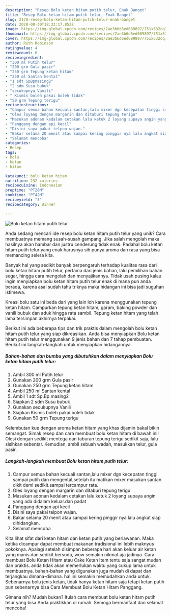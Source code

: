```yaml
---
description: "Resep Bolu ketan hitam putih telur, Enak Banget"
title: "Resep Bolu ketan hitam putih telur, Enak Banget"
slug: 2170-resep-bolu-ketan-hitam-putih-telur-enak-banget
date: 2020-08-30T18:33:17.852Z
image: https://img-global.cpcdn.com/recipes/2ae3b6d6ed689897/751x532cq70/bolu-ketan-hitam-putih-telur-foto-resep-utama.jpg
thumbnail: https://img-global.cpcdn.com/recipes/2ae3b6d6ed689897/751x532cq70/bolu-ketan-hitam-putih-telur-foto-resep-utama.jpg
cover: https://img-global.cpcdn.com/recipes/2ae3b6d6ed689897/751x532cq70/bolu-ketan-hitam-putih-telur-foto-resep-utama.jpg
author: Ruth Robinson
ratingvalue: 4
reviewcount: 6
recipeingredient:
- "300 ml Putih telur"
- "200 grm Gula pasir"
- "250 grm Tepung ketan hitam"
- "250 ml Santan kental"
- "1 sdt SpBpmasing2"
- "2 sdm Susu bubuk"
- "secukupnya Vanili"
- " Kismis boleh pakai boleh tidak"
- "50 grm Tepung terigu"
recipeinstructions:
- "Campur semua bahan kecuali santan,lalu mixer dgn kecepatan tinggi sampai putih dan mengental,setelah itu matikan mixer masukan santan dikit demi sedikit.sampai tercampur rata."
- "Oles loyang dengan margarin dan ditaburi tepung terigu"
- "Masukan adonan kedalam cetakan lalu ketuk 2 loyang supaya angin yang ada didalam keluar.dan padat"
- "Panggang dengan api kecil"
- "Disini saya pakai telpon wajan."
- "Bakar selama 20 menit atau sampai kering pinggir nya lalu angkat siap dihidangkan."
- "Selamat mencoba"
categories:
- Resep
tags:
- bolu
- ketan
- hitam

katakunci: bolu ketan hitam 
nutrition: 232 calories
recipecuisine: Indonesian
preptime: "PT28M"
cooktime: "PT42M"
recipeyield: "3"
recipecategory: Dinner

---
```



![Bolu ketan hitam putih telur](https://img-global.cpcdn.com/recipes/2ae3b6d6ed689897/751x532cq70/bolu-ketan-hitam-putih-telur-foto-resep-utama.jpg)

Anda sedang mencari ide resep bolu ketan hitam putih telur yang unik? Cara membuatnya memang susah-susah gampang. Jika salah mengolah maka hasilnya akan hambar dan justru cenderung tidak enak. Padahal bolu ketan hitam putih telur yang enak harusnya sih punya aroma dan rasa yang bisa memancing selera kita.

Banyak hal yang sedikit banyak berpengaruh terhadap kualitas rasa dari bolu ketan hitam putih telur, pertama dari jenis bahan, lalu pemilihan bahan segar, hingga cara mengolah dan menyajikannya. Tidak usah pusing kalau ingin menyiapkan bolu ketan hitam putih telur enak di mana pun anda berada, karena asal sudah tahu triknya maka hidangan ini bisa jadi suguhan istimewa.

Kreasi bolu satu ini beda dari yang lain loh karena menggunakan tepung ketan hitam. Campurkan tepung ketan hitam, garam, baking powder dan vanili bubuk dan aduk hingga rata sambil. Tepung ketan hitam yang telah lama tersimpan akhirnya terpakai.


Berikut ini ada beberapa tips dan trik praktis dalam mengolah bolu ketan hitam putih telur yang siap dikreasikan. Anda bisa menyiapkan Bolu ketan hitam putih telur menggunakan 9 jenis bahan dan 7 tahap pembuatan. Berikut ini langkah-langkah untuk menyiapkan hidangannya.

<!--inarticleads1-->

##### Bahan-bahan dan bumbu yang dibutuhkan dalam menyiapkan Bolu ketan hitam putih telur:

1. Ambil 300 ml Putih telur
1. Gunakan 200 grm Gula pasir
1. Gunakan 250 grm Tepung ketan hitam
1. Ambil 250 ml Santan kental
1. Ambil 1 sdt Sp.Bp.masing2
1. Siapkan 2 sdm Susu bubuk
1. Gunakan secukupnya Vanili
1. Siapkan  Kismis boleh pakai boleh tidak
1. Gunakan 50 grm Tepung terigu


Kelembutan kue dengan aroma ketan hitam yang khas dijamin bakal bikin semangat. Simak resep dan cara membuat bolu ketan hitam di bawah ini! Olesi dengan sedikit mentega dan taburan tepung terigu sedikit saja, lalu sisihkan sebentar. Kemudian, ambil sebuah wadah, masukkan telur, gula pasir. 

<!--inarticleads2-->

##### Langkah-langkah membuat Bolu ketan hitam putih telur:

1. Campur semua bahan kecuali santan,lalu mixer dgn kecepatan tinggi sampai putih dan mengental,setelah itu matikan mixer masukan santan dikit demi sedikit.sampai tercampur rata.
1. Oles loyang dengan margarin dan ditaburi tepung terigu
1. Masukan adonan kedalam cetakan lalu ketuk 2 loyang supaya angin yang ada didalam keluar.dan padat
1. Panggang dengan api kecil
1. Disini saya pakai telpon wajan.
1. Bakar selama 20 menit atau sampai kering pinggir nya lalu angkat siap dihidangkan.
1. Selamat mencoba


Kita lihat sifat dari ketan hitam dan ketan putih yang berlawanan. Maka ketika dicampur dapat membuat makanan tradisional ini lebih maknyus pokoknya. Apalagi setelah disimpan beberapa hari akan keluar air ketan yang manis dan sedikit bersoda, wow semakin nikmat aja jadinya. Cara membuat Bolu Ketan Hitam atau Cake Ketan Item tentu saja sangat mudah dan praktis. anda tidak akan memerlukan waktu yang cukup lama untuk membuatnya. bahan-bahan yang digunakan juga mudah di dapat dan terjangkau dimana-dimana. hal ini semakin memudahkan anda untuk. Sebenarnya bolu jenis ketan, tidak hanya ketan hitam saja tetapi ketan putih pun sebenarnya bisa Cara Membuat Bolu Ketan Hitam Panggang. 

Gimana nih? Mudah bukan? Itulah cara membuat bolu ketan hitam putih telur yang bisa Anda praktikkan di rumah. Semoga bermanfaat dan selamat mencoba!

